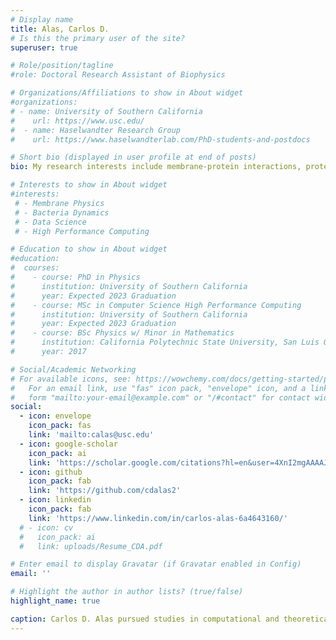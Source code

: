 ```yaml
---
# Display name
title: Alas, Carlos D.
# Is this the primary user of the site?
superuser: true

# Role/position/tagline
#role: Doctoral Research Assistant of Biophysics

# Organizations/Affiliations to show in About widget
#organizations:
# - name: University of Southern California
#    url: https://www.usc.edu/
#  - name: Haselwandter Research Group
#    url: https://www.haselwandterlab.com/PhD-students-and-postdocs

# Short bio (displayed in user profile at end of posts)
bio: My research interests include membrane-protein interactions, protein organization, and bacteria mechanics.

# Interests to show in About widget
#interests:
 # - Membrane Physics
 # - Bacteria Dynamics
 # - Data Science
 # - High Performance Computing

# Education to show in About widget
#education:
#  courses:
#    - course: PhD in Physics
#      institution: University of Southern California
#      year: Expected 2023 Graduation
#    - course: MSc in Computer Science High Performance Computing
#      institution: University of Southern California
#      year: Expected 2023 Graduation
#    - course: BSc Physics w/ Minor in Mathematics
#      institution: California Polytechnic State University, San Luis Obispo
#      year: 2017

# Social/Academic Networking
# For available icons, see: https://wowchemy.com/docs/getting-started/page-builder/#icons
#   For an email link, use "fas" icon pack, "envelope" icon, and a link in the
#   form "mailto:your-email@example.com" or "/#contact" for contact widget.
social:
  - icon: envelope
    icon_pack: fas
    link: 'mailto:calas@usc.edu'
  - icon: google-scholar
    icon_pack: ai
    link: 'https://scholar.google.com/citations?hl=en&user=4XnI2mgAAAAJ'
  - icon: github
    icon_pack: fab
    link: 'https://github.com/cdalas2'
  - icon: linkedin
    icon_pack: fab
    link: 'https://www.linkedin.com/in/carlos-alas-6a4643160/'
  # - icon: cv
  #   icon_pack: ai
  #   link: uploads/Resume_CDA.pdf

# Enter email to display Gravatar (if Gravatar enabled in Config)
email: ''

# Highlight the author in author lists? (true/false)
highlight_name: true

caption: Carlos D. Alas pursued studies in computational and theoretical physics, computer science, and mathematics at the [University of Southern California](https://dornsife.usc.edu/physics), [California Polytechnic State University of San Luis Obispo](https://physics.calpoly.edu), and [Antelope Valley College](https://www.avc.edu). Dr. Alas earned his doctorate from the University of Southern California, focusing on the physical principles of membrane mechanics, membrane domain formation, and cellular signal transduction under the guidance of Dr. C. A. Haselwandter. Additionally, Dr. Alas holds a Master's in Computer Science. Dr. Alas has garnered accolades in academia, including research scholarships, a physics subject area award, and a DIA Fellowship. Beyond the academic realm, Dr. Alas has found success in the dynamic field of data science, currently serving as a Senior Associate Data Scientist at The Travelers Indemnity Company. His expertise has significantly contributed to the advancement of data analytics in his professional capacity. During his leisure moments, Dr. Alas enjoys exploring the diverse landscapes of the greater Los Angeles area. Whether taking in the vibrant [coastal regions](https://www.visitlagunabeach.com), immersing himself in the tranquility of the [Los Angeles National Forest](https://www.fs.usda.gov/angeles), or occasionally indulging in a low stakes game of billiards, Dr. Alas maintains a well-rounded perspective. In addition to his professional and academic pursuits, Dr. Alas finds joy in culinary exploration and maintains a commitment to aerobic fitness through activities such as self-competitive swimming.
---
```


